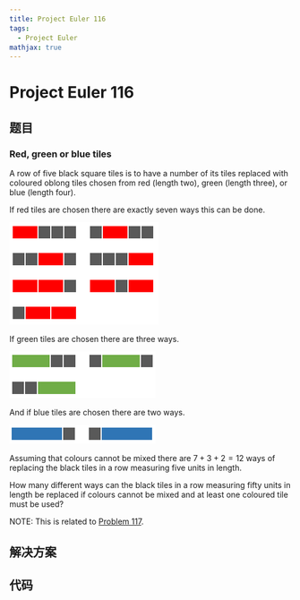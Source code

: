```yaml
---
title: Project Euler 116
tags:
  - Project Euler
mathjax: true
---
```

<escape><!-- more --></escape>
    

# Project Euler 116
## 题目
### Red, green or blue tiles
A row of five black square tiles is to have a number of its tiles replaced with coloured oblong tiles chosen from red (length two), green (length three), or blue (length four).

If red tiles are chosen there are exactly seven ways this can be done.

![](../images/p116_1.png)

If green tiles are chosen there are three ways.

![](../images/p116_2.png)

And if blue tiles are chosen there are two ways.

![](../images/p116_3.png)

Assuming that colours cannot be mixed there are $7 + 3 + 2 = 12$ ways of replacing the black tiles in a row measuring five units in length.

How many different ways can the black tiles in a row measuring fifty units in length be replaced if colours cannot be mixed and at least one coloured tile must be used?

NOTE: This is related to <a href="/Problem101-125/#Problem_117">Problem 117</a>.


## 解决方案


## 代码


